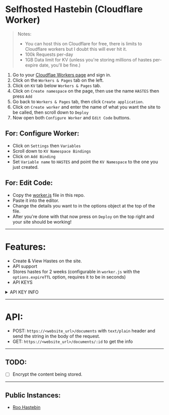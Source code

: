 # Selfhosted Hastebin (Cloudflare Worker)

> Notes: 
> - You can host this on Cloudflare for free, there is limits to Cloudflare workers but I doubt this will ever hit it. <br>
> - 100k Requests per-day <br>
> - 1GB Data limit for KV (unless you're storing millions of hastes per-expire date, you'll be fine.)

1) Go to your [Cloudflae Workers page](https://dash.cloudflare.com) and sign in. 
2) Click on the `Workers & Pages` tab on the left. 
3) Click on `KV` tab below `Workers & Pages` tab.
4) Click on `Create namespace` on the page, then use the name `HASTES` then press `Add`
5) Go back to `Workers & Pages` tab, then click `Create application`. 
6) Click on `Create worker` and enter the name of what you want the site to be called, then scroll down to `Deploy`
7) Now open both `Configure Worker` and `Edit Code` buttons. 

## For: Configure Worker: 
- Click on `Settings` then `Variables`
- Scroll down to `KV Namespace Bindings`
- Click on `Add Binding`
- Set `Variable name` to `HASTES` and point the `KV Namespace` to the one you just created. 

## For: Edit Code: 
- Copy the [worker.js](https://github.com/elara-bots/hastebin/blob/main/worker.js) file in this repo. 
- Paste it into the editor.
- Change the details you want to in the options object at the top of the file. 
- After you're done with that now press on `Deploy` on the top right and your site should be working! 

------

# Features: 
- Create & View Hastes on the site.
- API support
- Stores hastes for 2 weeks (configurable in `worker.js` with the `options.expireTTL` option, requires it to be in seconds)
- API KEYS
<details>
  <summary>API KEY INFO</summary>
  1) Go to the application's settings tab<br>
  2) Go to `Variables` then go to `Environment Variables`<br>
  3) Create a `Variable` with the name `HASTE_KEYS` with the `value` being any keys you want to be able to create hastes (through the API and Website)<br><br>

  To add more than one key just split the keys by `, `<br>
  - Example: `key1, key2, key3`
</details>

-------

# API: 
- POST: `https://<website_url>/documents` with `text/plain` header and send the string in the body of the request.
- GET: `https://<website_url>/documents/:id` to get the info 

------

## TODO: 
- [ ] Encrypt the content being stored. 

-------

## Public Instances: 
- [Roo Hastebin](https://h.s8n.workers.dev)
